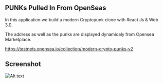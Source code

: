 ## PUNKs Pulled In From OpenSeas

In this application we build a modern Cryptopunk clone with React Js & Web 3.0.

The address as well as the punks are displayed dynamicaly from Opensea Marketplace.

https://testnets.opensea.io/collection/modern-crypto-punks-v2

## Screenshot 

<img src="nft-project/src/assets/reame_screenshot.png" alt="Alt text" title="Optional title">
